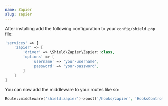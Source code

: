```yaml
---
name: Zapier
slug: zapier
---
```


After installing add the following configuration to your `config/shield.php` file:

````php
'services' => [
    'zapier' => [
        'driver' => \Shield\Zapier\Zapier::class,
        'options' => [
            'username' => 'your-username',
            'password' => 'your-password',
        ]
    ]
]
````

You can now add the middleware to your routes like so:

````php
Route::middleware('shield:zapier')->post('/hooks/zapier', 'HooksController@zapier');
````
